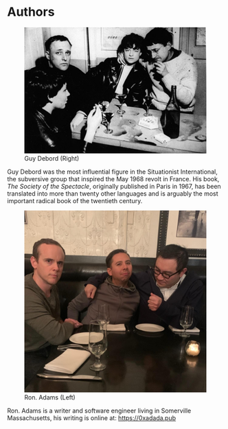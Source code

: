 # Authors

<figure>
  <img src="../images/author.jpg" alt="Guy Debord, author">
  <figcaption>Guy Debord (Right)</figcaption>
</figure>

Guy Debord was the most influential figure in the Situationist International,
the subversive group that inspired the May 1968 revolt in France. His book, _The
Society of the Spectacle_, originally published in Paris in 1967, has been
translated into more than twenty other languages and is arguably the most
important radical book of the twentieth century.

<figure>
  <img src="../images/translator.jpg" alt="Ron. Adams, translator">
  <figcaption>Ron. Adams (Left)</figcaption>
</figure>

Ron. Adams is a writer and software engineer living in Somerville Massachusetts, his writing is online at: https://0xadada.pub
